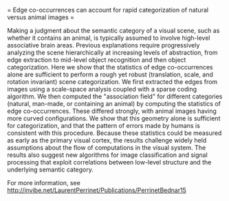 = Edge co-occurrences can account for rapid categorization of natural versus animal images =

Making a judgment about the semantic category of a visual scene, such as whether it contains an animal, is typically assumed to involve high-level associative brain areas. Previous explanations require progressively analyzing the scene hierarchically at increasing levels of abstraction, from edge extraction to mid-level object recognition and then object categorization. Here we show that the statistics of edge co-occurrences alone are sufficient to perform a rough yet robust (translation, scale, and rotation invariant) scene categorization. We first extracted the edges from images using a scale-space analysis coupled with a sparse coding algorithm. We then computed the "association field" for different categories (natural, man-made, or containing an animal) by computing the statistics of edge co-occurrences. These differed strongly, with animal images having more curved configurations. We show that this geometry alone is sufficient for categorization, and that the pattern of errors made by humans is consistent with this procedure. Because these statistics could be measured as early as the primary visual cortex, the results challenge widely held assumptions about the flow of computations in the visual system. The results also suggest new algorithms for image classification and signal processing that exploit correlations between low-level structure and the underlying semantic category.

For more information, see http://invibe.net/LaurentPerrinet/Publications/PerrinetBednar15

